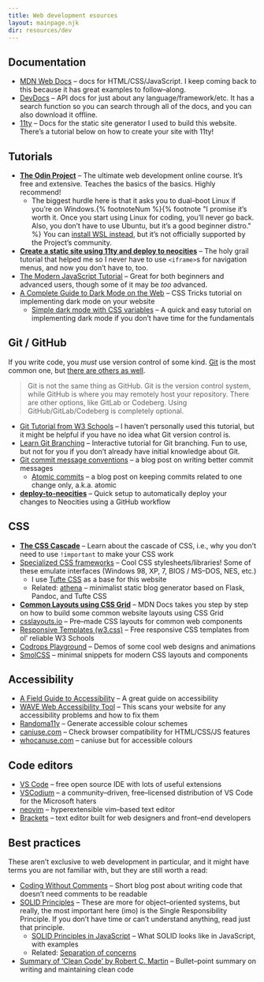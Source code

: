 ```yaml
---
title: Web development esources
layout: mainpage.njk
dir: resources/dev
---
```


## Documentation

- [MDN Web Docs](https://developer.mozilla.org/en-US/) – docs for HTML/CSS/JavaScript. I keep coming back to this because it has great examples to follow–along.
- [DevDocs](https://devdocs.io/) – API docs for just about any language/framework/etc. It has a search function so you can search through all of the docs, and you can also download it offline.
- [11ty](https://www.11ty.dev/docs/) – Docs for the static site generator I used to build this website. There’s a tutorial below on how to create your site with 11ty!

## Tutorials

- [**The Odin Project**](https://www.theodinproject.com/) – The ultimate web development online course. It’s free and extensive. Teaches the basics of the basics. Highly recommend!
  - The biggest hurdle here is that it asks you to dual–boot Linux if you’re on Windows.{% footnoteNum %}{% footnote "I promise it’s worth it. Once you start using Linux for coding, you’ll never go back. Also, you don’t have to use Ubuntu, but it’s a good beginner distro." %} You can [install WSL instead](https://ubuntu.com/tutorials/install-ubuntu-on-wsl2-on-windows-11-with-gui-support#1-overview), but it’s not officially supported by the Project’s community.
- [**Create a static site using 11ty and deploy to neocities**](https://flamedfury.com/guides/11ty-homepage-neocities/) – The holy grail tutorial that helped me so I never have to use `<iframe>`s for navigation menus, and now you don’t have to, too.
- [The Modern JavaScript Tutorial](https://javascript.info/) – Great for both beginners and advanced users, though some of it may be _too_ advanced.
- [A Complete Guide to Dark Mode on the Web](https://css-tricks.com/a-complete-guide-to-dark-mode-on-the-web) – CSS Tricks tutorial on implementing dark mode on your website
  - [Simple dark mode with CSS variables](https://lukelowrey.com/css-variable-theme-switcher/) – A quick and easy tutorial on implementing dark mode if you don’t have time for the fundamentals

## Git / GitHub

If you write code, you _must_ use version control of some kind. [Git](https://git-scm.com/) is the most common one, but [there are others as well](https://en.wikipedia.org/wiki/List_of_version-control_software).

> Git is not the same thing as GitHub. Git is the version control system, while GitHub is where you may remotely host your repository. There are other options, like GitLab or Codeberg. Using GitHub/GitLab/Codeberg is completely optional.

- [Git Tutorial from W3 Schools](https://www.w3schools.com/git/git_intro.asp?remote=github) – I haven’t personally used this tutorial, but it might be helpful if you have no idea what Git version control is.
- [Learn Git Branching](https://learngitbranching.js.org/) – Interactive tutorial for Git branching. Fun to use, but not for you if you don’t already have initial knowledge about Git.
- [Git commit message conventions](https://cbea.ms/git-commit/#seven-rules) – a blog post on writing better commit messages
  - [Atomic commits](https://www.freshconsulting.com/insights/blog/atomic-commits/) – a blog post on keeping commits related to one change only, a.k.a. atomic
- [**deploy-to-neocities**](https://deploy-to-neocities.neocities.org/) – Quick setup to automatically deploy your changes to Neocities using a GitHub workflow

## CSS

- [**The CSS Cascade**](https://2019.wattenberger.com/blog/css-cascade) – Learn about the cascade of CSS, i.e., why you don’t need to use `!important` to make your CSS work
- [Specialized CSS frameworks](https://github.com/troxler/awesome-css-frameworks#specialized) – Cool CSS stylesheets/libraries! Some of these emulate interfaces (Windows 98, XP, 7, BIOS / MS–DOS, NES, etc.)
  - I use [Tufte CSS](https://edwardtufte.github.io/tufte-css/) as a base for this website
  - Related: [athena](https://github.com/apas/athena/tree/master) – minimalist static blog generator based on Flask, Pandoc, and Tufte CSS
- [**Common Layouts using CSS Grid**](https://developer.mozilla.org/en-US/docs/Web/CSS/CSS_Grid_Layout/Realizing_common_layouts_using_CSS_Grid_Layout) – MDN Docs takes you step by step on how to build some common website layouts using CSS Grid
- [csslayouts.io](https://csslayout.io/) – Pre–made CSS layouts for common web components
- [Responsive Templates (w3.css)](https://www.w3schools.com/w3css/w3css_templates.asp) – Free responsive CSS templates from ol’ reliable W3 Schools
- [Codrops Playground](https://tympanus.net/codrops/category/playground/) – Demos of some cool web designs and animations
- [SmolCSS](https://smolcss.dev/) – minimal snippets for modern CSS layouts and components

## Accessibility

- [A Field Guide to Accessibility](https://theultimatemotherfuckingwebsite.com/) – A great guide on accessibility
- [WAVE Web Accessibility Tool](https://wave.webaim.org/) – This scans your website for any accessibility problems and how to fix them
- [Randoma11y](https://randoma11y.com) – Generate accessible colour schemes
- [caniuse.com](https://caniuse.com/) – Check browser compatibility for HTML/CSS/JS features
- [whocanuse.com](https://www.whocanuse.com/) – caniuse but for accessible colours

## Code editors

- [VS Code](https://code.visualstudio.com/) – free open source IDE with lots of useful extensions
- [VSCodium](https://vscodium.com/) – a community–driven, free–licensed distribution of VS Code for the Microsoft haters
- [neovim](https://neovim.io/) – hyperextensible vim–based text editor
- [Brackets](https://brackets.io/) – text editor built for web designers and front–end developers

## Best practices

These aren’t exclusive to web development in particular, and it might have terms you are not familiar with, but they are still worth a read:

- [Coding Without Comments](https://blog.codinghorror.com/coding-without-comments/) – Short blog post about writing code that doesn’t need comments to be readable
- [SOLID Principles](https://en.wikipedia.org/wiki/SOLID) – These are more for object–oriented systems, but really, the most important here (imo) is the Single Responsibility Principle. If you don’t have time or can’t understand anything, read just that principle.
  - [SOLID Principles in JavaScript](http://aspiringcraftsman.com/2011/12/08/solid-javascript-single-responsibility-principle/) – What SOLID looks like in JavaScript, with examples
  - Related: [Separation of concerns](https://en.wikipedia.org/wiki/Separation_of_concerns)
- [Summary of ‘Clean Code’ by Robert C. Martin](https://gist.github.com/wojteklu/73c6914cc446146b8b533c0988cf8d29) – Bullet–point summary on writing and maintaining clean code
